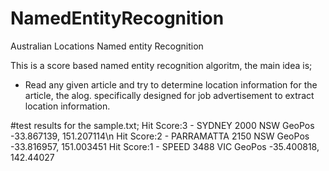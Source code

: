 # NamedEntityRecognition
Australian Locations Named entity Recognition

This is a score based named entity recognition algoritm, the main idea is; 

 - Read any given article and try to determine location information for the article, the alog. specifically designed for job advertisement
 to extract location information.
 
#test results for the sample.txt;
Hit Score:3 - SYDNEY 2000 NSW  GeoPos -33.867139, 151.207114\n
Hit Score:2 - PARRAMATTA 2150 NSW  GeoPos -33.816957, 151.003451
Hit Score:1 - SPEED 3488 VIC  GeoPos -35.400818, 142.44027

